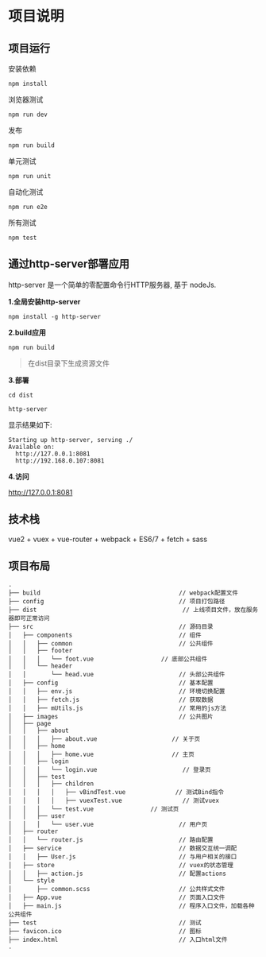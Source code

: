 # 项目说明

## 项目运行

安装依赖

```
npm install
```

浏览器测试

```shell
npm run dev
```

发布

```shell
npm run build
```

单元测试

```shell
npm run unit
```

自动化测试

```shell
npm run e2e
```

所有测试

```shell
npm test
```

## 通过http-server部署应用

http-server 是一个简单的零配置命令行HTTP服务器, 基于 nodeJs.

**1.全局安装http-server**

```shell
npm install -g http-server
```

**2.build应用**

```shell
npm run build
```

> 在dist目录下生成资源文件

**3.部署**

```
cd dist

http-server
```

显示结果如下:

```
Starting up http-server, serving ./
Available on:
  http://127.0.0.1:8081
  http://192.168.0.107:8081
```

**4.访问**

<http://127.0.0.1:8081>

## 技术栈

vue2 + vuex + vue-router + webpack + ES6/7 + fetch + sass

## 项目布局

```
.
├── build                                       // webpack配置文件
├── config                                      // 项目打包路径
├── dist                                         // 上线项目文件，放在服务器即可正常访问
├── src                                         // 源码目录
│   ├── components                              // 组件
│   │   ├── common                              // 公共组件
│   │   ├── footer
│   │   │   └── foot.vue                   // 底部公共组件
│   │   └── header
│   │       └── head.vue                        // 头部公共组件
│   ├── config                                  // 基本配置
│   │   ├── env.js                              // 环境切换配置
│   │   ├── fetch.js                            // 获取数据
│   │   ├── mUtils.js                           // 常用的js方法
│   ├── images                                  // 公共图片
│   ├── page
│   │   ├── about
│   │   │   ├── about.vue                     // 关于页
│   │   ├── home
│   │   │   ├── home.vue                      // 主页
│   │   ├── login
│   │   │   └── login.vue                        // 登录页
│   │   ├── test
│   │   │   ├── children
│   │   │   │   ├── vBindTest.vue              // 测试Bind指令
│   │   │   │   ├── vuexTest.vue                 // 测试vuex
│   │   │   └── test.vue                // 测试页
│   │   ├── user
│   │   │   └── user.vue                        // 用户页
│   ├── router
│   │   └── router.js                           // 路由配置
│   ├── service                                 // 数据交互统一调配
│   │   ├── User.js                             // 与用户相关的接口
│   ├── store                                   // vuex的状态管理
│   │   ├── action.js                           // 配置actions
│   └── style
│       ├── common.scss                         // 公共样式文件
│   ├── App.vue                                 // 页面入口文件
│   ├── main.js                                 // 程序入口文件，加载各种公共组件
├── test                                        // 测试
├── favicon.ico                                 // 图标
├── index.html                                  // 入口html文件
.
```
